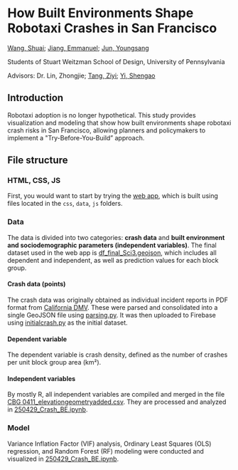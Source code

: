 # How Built Environments Shape Robotaxi Crashes in San Francisco
[Wang, Shuai](https://github.com/shuaiwo); [Jiang, Emmanuel](https://github.com/emma6537); [Jun, Youngsang](https://github.com/yjmark)

Students of Stuart Weitzman School of Design, University of Pennsylvania

Advisors: Dr. Lin, Zhongjie; [Tang, Ziyi](https://github.com/tang-ziyi); [Yi, Shengao](https://github.com/ShengaoYi)

## Introduction
Robotaxi adoption is no longer hypothetical. This study provides visualization and modeling that show how built environments shape robotaxi crash risks in San Francisco, allowing planners and policymakers to implement a "Try-Before-You-Build” approach.

## File structure
### HTML, CSS, JS
First, you would want to start by trying the [web app](https://yjmark.github.io/robotaxi), which is built using files located in the `css`, `data`, `js` folders.

### Data
The data is divided into two categories: **crash data** and **built environment and sociodemographic parameters (independent variables)**. The final dataset used in the web app is [df_final_Sci3.geojson](), which includes all dependent and independent, as well as prediction values for each block group.

#### Crash data (points)
The crash data was originally obtained as individual incident reports in PDF format from [California DMV](https://www.dmv.ca.gov/portal/vehicle-industry-services/autonomous-vehicles/autonomous-vehicle-collision-reports/). These were parsed and consolidated into a single GeoJSON file using [parsing.py](). It was then uploaded to Firebase using [initialcrash.py]() as the initial dataset.

#### Dependent variable
The dependent variable is crash density, defined as the number of crashes per unit block group area (km²).

#### Independent variables
By mostly R, all independent variables are compiled and merged in the file [CBG 0411_elevationgeometryadded.csv](). They are processed and analyzed in [250429_Crash_BE.ipynb](). 

### Model
Variance Inflation Factor (VIF) analysis, Ordinary Least Squares (OLS) regression, and Random Forest (RF) modeling were conducted and visualized in [250429_Crash_BE.ipynb]().
